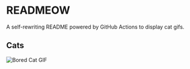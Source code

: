 # READMEOW

A self-rewriting README powered by GitHub Actions to display cat gifs.

## Cats

![Bored Cat GIF](https://media1.giphy.com/media/mlvseq9yvZhba/200.gif?cid=9acd02da4zq2uloxfo2rsn9dfo60iyrjvkd5yphmvyrqypil&ep=v1_gifs_search&rid=200.gif&ct=g)
